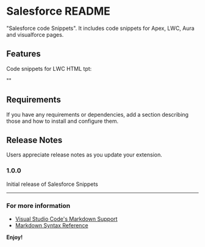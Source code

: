 # Salesforce README

"Salesforce code Snippets". It includes code snippets for Apex, LWC, Aura and visualforce pages.

## Features

Code snippets for LWC HTML
tpt: 

"<template if:true={statement}>",
"</template>"


## Requirements

If you have any requirements or dependencies, add a section describing those and how to install and configure them.

## Release Notes

Users appreciate release notes as you update your extension.

### 1.0.0

Initial release of Salesforce Snippets

-----------------------------------------------------------------------------------------------------------

### For more information

* [Visual Studio Code's Markdown Support](http://code.visualstudio.com/docs/languages/markdown)
* [Markdown Syntax Reference](https://help.github.com/articles/markdown-basics/)

**Enjoy!**
